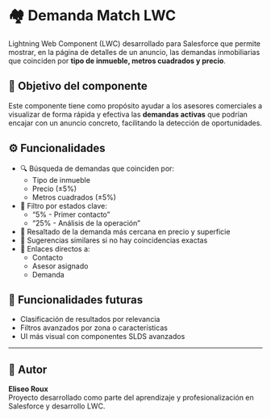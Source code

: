 # 🏘️ Demanda Match LWC

Lightning Web Component (LWC) desarrollado para Salesforce que permite mostrar, en la página de detalles de un anuncio, las demandas inmobiliarias que coinciden por **tipo de inmueble, metros cuadrados y precio**.

## 🎯 Objetivo del componente

Este componente tiene como propósito ayudar a los asesores comerciales a visualizar de forma rápida y efectiva las **demandas activas** que podrían encajar con un anuncio concreto, facilitando la detección de oportunidades.

## ⚙️ Funcionalidades

- 🔍 Búsqueda de demandas que coinciden por:
  - Tipo de inmueble
  - Precio (±5%)
  - Metros cuadrados (±5%)
- 📌 Filtro por estados clave:
  - “5% - Primer contacto”
  - “25% - Análisis de la operación”
- 🌟 Resaltado de la demanda más cercana en precio y superficie
- 🔁 Sugerencias similares si no hay coincidencias exactas
- 🔗 Enlaces directos a:
  - Contacto  
  - Asesor asignado  
  - Demanda  

## 🚧 Funcionalidades futuras

- Clasificación de resultados por relevancia
- Filtros avanzados por zona o características
- UI más visual con componentes SLDS avanzados

---

## 👤 Autor

**Eliseo Roux**  
Proyecto desarrollado como parte del aprendizaje y profesionalización en Salesforce y desarrollo LWC.
